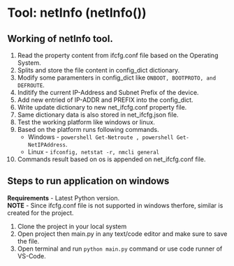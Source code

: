 # Tool: netInfo (netInfo())

## Working of netInfo tool.
1. Read the property content from ifcfg.conf file based on the Operating System.
2. Splits and store the file content in config_dict dictionary.
3. Modify some paramenters in config_dict like `ONBOOT, BOOTPROTO, and DEFROUTE`.
4. Inditify the current IP-Address and Subnet Prefix of the device.
5. Add new entried of IP-ADDR and PREFIX into the config_dict.
6. Write update dictionary to new net_ifcfg.conf property file.
7. Same dictionary data is also stored in net_ifcfg.json file.
8. Test the working platform like windows or linux.
9. Based on the platform runs following commands. <br/>
   - Windows - `powershell Get-Netroute , powershell Get-NetIPAddress`.
   - Linux - `ifconfig, netstat -r, nmcli general`
10. Commands result based on os is appended on net_ifcfg.conf file.
   

## Steps to run application on windows

**Requirements** - Latest Python version. <br />
**NOTE** - Since ifcfg.conf file is not supported in windows therfore, similar is created for the project.

1. Clone the project in your local system
2. Open project then main.py in any text/code editor and make sure to save the file.
3. Open terminal and run `python main.py` command or use code runner of VS-Code.
